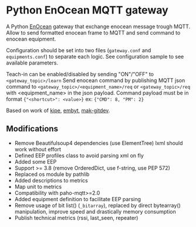 # Python EnOcean MQTT gateway #

A Python [EnOcean](http://www.enocean.com/) gateway that exchange enocean message trough MQTT.
Allow to send formatted enocean frame to MQTT and send command to enocean equipment.

Configuration should be set into two files (`gateway.conf` and `equipments.conf`) to separate each logic.
See configuration sample to see available parameters.

Teach-in can be enabled/disabled by sending "ON"/"OFF" to `<gateway_topic>/learn`
Send enocean command by publishing MQTT json command to `<gateway_topic>/<equipment_name>/req` or `<gateway_topic>/req` with <equipment_name> in the json payload.
Command payload must be in format `{"<shortcut>": <value>}` ex: `{"CMD": 8, "PM": 2}`

Based on work of [kipe](https://github.com/kipe/enocean), [embyt](https://github.com/embyt/enocean-mqtt), [mak-gitdev](https://github.com/mak-gitdev/enocean).
## Modifications ##

- Remove Beautifulsoup4 dependencies (use ElementTree) lxml should work without effort
- Defined EEP profiles class to avoid parsing xml on fly
- Added some EEP
- Support >= 3.8 (remove OrderedDict, use f-string, use PEP 572)
- Replaced os module by pathlib
- Added descriptions to metrics
- Map unit to metrics
- Compatibility with paho-mqtt>=2.0
- Added equipment definition to facilitate EEP parsing 
- Remove usage of bit list() (`_bitarray`), replaced by direct bytearray() manipulation, improve speed and drastically memory consumption
- Publish technical metrics (rssi, last_seen, repeater)


